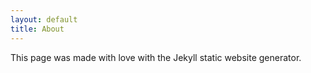 ```yaml
---
layout: default
title: About
---
```

<div>This page was made with love with the Jekyll static website generator.</div>